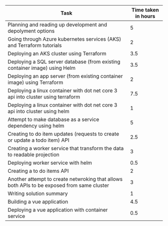 Task | Time taken in hours
------------ | -------------
Planning and reading up development and depolyment options | 5
Going through Azure kubernetes services (AKS) and Terraform tutorials | 2
Deploying an AKS cluster using Terraform | 3.5
Deploying a SQL server database (from existing container image) using Helm | 3.5
Deploying an app server (from existing container image) using Terraform |2
Deploying a linux container with dot net core 3 api into cluster using terraform | 7.5
Deploying a linux container with dot net core 3 api into cluster using helm | 1
Attempt to make database as a service dependency using helm| 5
Creating to do item updates (requests to create or update a todo item) API | 2.5
Creating a worker service that transform the data to readable projection| 3
Deploying worker service with helm | 0.5
Creating a to do items API | 2
Another attempt to create netwroking that allows both APIs to be exposed from same cluster | 3
Writing solution summary | 1
Building a vue application | 4.5
Deploying a vue application with container service | 0.5








